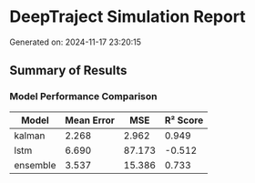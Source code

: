 # DeepTraject Simulation Report

Generated on: 2024-11-17 23:20:15

## Summary of Results

### Model Performance Comparison

| Model | Mean Error | MSE | R² Score |
|-------|------------|-----|----------|
| kalman | 2.268 | 2.962 | 0.949 |
| lstm | 6.690 | 87.173 | -0.512 |
| ensemble | 3.537 | 15.386 | 0.733 |